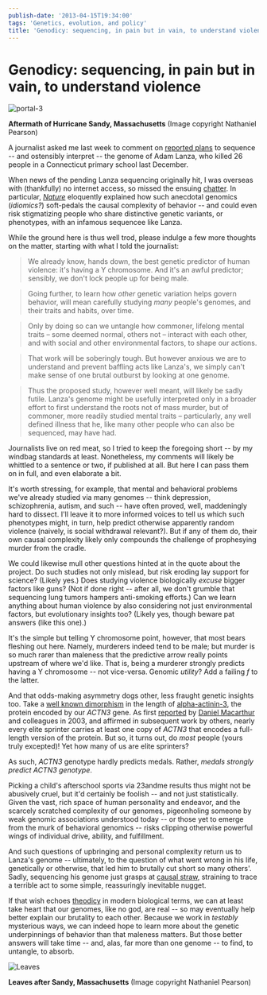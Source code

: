 ```yaml
---
publish-date: '2013-04-15T19:34:00'
tags: 'Genetics, evolution, and policy'
title: 'Genodicy: sequencing, in pain but in vain, to understand violence'
---
```


# Genodicy: sequencing, in pain but in vain, to understand violence

![](/wp-content/uploads/2013/03/portal-3-1024x554.jpg "portal-3")

**Aftermath of Hurricane Sandy, Massachusetts** (Image copyright Nathaniel Pearson)

A journalist asked me last week to comment on [reported plans](http://www.nytimes.com/2012/12/25/science/scientists-to-seek-clues-to-violence-in-genome-of-gunman-in-newtown-conn.html) to sequence -- and ostensibly interpret -- the genome of Adam Lanza, who killed 26 people in a Connecticut primary school last December.

When news of the pending Lanza sequencing originally hit, I was overseas with (thankfully) no internet access, so missed the ensuing [chatter](https://twitter.com/search?q=lanza%20genome&src=typd). In particular, [_Nature_](http://www.nature.com/news/no-easy-answer-1.12157) eloquently explained how such anecdotal genomics (_idiomics?_) soft-pedals the causal complexity of behavior -- and could even risk stigmatizing people who share distinctive genetic variants, or phenotypes, with an infamous sequencee like Lanza.

While the ground here is thus well trod, please indulge a few more thoughts on the matter, starting with what I told the journalist:

> We already know, hands down, the best genetic predictor of human violence: it's having a Y chromosome. And it's an awful predictor; sensibly, we don't lock people up for being male.

> Going further, to learn how _other_ genetic variation helps govern behavior, will mean carefully studying _many_ people's genomes, and their traits and habits, over time.

> Only by doing so can we untangle how commoner, lifelong mental traits – some deemed normal, others not – interact with each other, and with social and other environmental factors, to shape our actions.

> That work will be soberingly tough. But however anxious we are to understand and prevent baffling acts like Lanza's, we simply can't make sense of one brutal outburst by looking at one genome.

> Thus the proposed study, however well meant, will likely be sadly futile. Lanza's genome might be usefully interpreted only in a broader effort to first understand the roots not of mass murder, but of commoner, more readily studied mental traits – particularly, any well defined illness that he, like many other people who can also be sequenced, may have had.

Journalists live on red meat, so I tried to keep the foregoing short -- by my windbag standards at least. Nonetheless, my comments will likely be whittled to a sentence or two, if published at all. But here I can pass them on in full, and even elaborate a bit.

It's worth stressing, for example, that mental and behavioral problems we've already studied via many genomes -- think depression, schizophrenia, autism, and such -- have often proved, well, maddeningly hard to dissect. I'll leave it to more informed voices to tell us which such phenotypes might, in turn, help predict otherwise apparently random violence (naively, is social withdrawal relevant?). But if any of them do, their own causal complexity likely only compounds the challenge of prophesying murder from the cradle.

We could likewise mull other questions hinted at in the quote about the project. Do such studies not only mislead, but risk eroding lay support for science? (Likely yes.) Does studying violence biologically _excuse_ bigger factors like guns? (Not if done right -- after all, we don't grumble that sequencing lung tumors hampers anti-smoking efforts.) Can we learn anything about human violence by also considering not just environmental factors, but evolutionary insights too? (Likely yes, though beware pat answers (like this one).)

It's the simple but telling Y chromosome point, however, that most bears fleshing out here. Namely, murderers indeed tend to be male; but murder is so much rarer than maleness that the predictive arrow really points upstream of where we'd like. That is, being a murderer strongly predicts having a Y chromosome -- not vice-versa. Genomic _utility_? Add a failing _f_ to the latter.

And that odds-making asymmetry dogs other, less fraught genetic insights too. Take a [well known dimorphism](http://snpedia.com/index.php/ACTN3) in the length of [alpha-actinin-3](http://en.wikipedia.org/wiki/ACTN3), the protein encoded by our _ACTN3_ gene. As first [reported](http://www.ncbi.nlm.nih.gov/pubmed/12879365) by [Daniel Macarthur](http://www.macarthurlab.org/) and colleagues in 2003, and affirmed in subsequent work by others, nearly every elite sprinter carries at least one copy of _ACTN3_ that encodes a full-length version of the protein. But so, it turns out, do _most_ people (yours truly excepted)! Yet how many of us are elite sprinters?

As such, _ACTN3_ genotype hardly predicts medals. Rather, _medals strongly predict ACTN3 genotype_.

Picking a child's afterschool sports via 23andme results thus might not be abusively cruel, but it'd certainly be foolish -- and not just statistically. Given the vast, rich space of human personality and endeavor, and the scarcely scratched complexity of our genomes, pigeonholing someone by weak genomic associations understood today -- or those yet to emerge from the murk of behavioral genomics -- risks clipping otherwise powerful wings of individual drive, ability, and fulfillment.

And such questions of upbringing and personal complexity return us to Lanza's genome -- ultimately, to the question of what went wrong in his life, genetically or otherwise, that led him to brutally cut short so many others'. Sadly, sequencing his genome just grasps at [causal straw](http://www.wordnik.com/words/sideromancy), straining to trace a terrible act to some simple, reassuringly inevitable nugget.

If that wish echoes [theodicy](http://en.wikipedia.org/wiki/Theodicy) in modern biological terms, we can at least take heart that our genomes, like no god, are real -- so may eventually help better explain our brutality to each other. Because we work in _testably_ mysterious ways, we can indeed hope to learn more about the genetic underpinnings of behavior than that maleness matters. But those better answers will take time -- and, alas, far more than one genome -- to find, to untangle, to absorb.

![](/wp-content/uploads/2013/03/Leaves-1024x500.jpg "Leaves")

**Leaves after Sandy, Massachusetts** (Image copyright Nathaniel Pearson)
